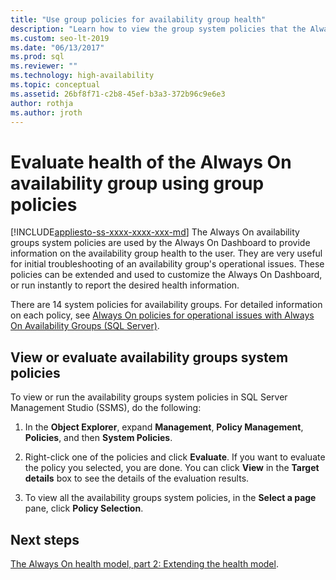 ```yaml
---
title: "Use group policies for availability group health"
description: "Learn how to view the group system policies that the Always On dashboard uses to provide information about the availability group health."
ms.custom: seo-lt-2019
ms.date: "06/13/2017"
ms.prod: sql
ms.reviewer: ""
ms.technology: high-availability
ms.topic: conceptual
ms.assetid: 26bf8f71-c2b8-45ef-b3a3-372b96c9e6e3
author: rothja
ms.author: jroth
---
```

# Evaluate health of the Always On availability group using group policies
[!INCLUDE[appliesto-ss-xxxx-xxxx-xxx-md](../../../includes/appliesto-ss-xxxx-xxxx-xxx-md.md)]
  The Always On availability groups system policies are used by the Always On Dashboard to provide information on the availability group health to the user. They are very useful for initial troubleshooting of an availability group's operational issues. These policies can be extended and used to customize the Always On Dashboard, or run instantly to report the desired health information.  
  
 There are 14 system policies for availability groups. For detailed information on each policy, see [Always On policies for operational issues with Always On Availability Groups (SQL Server)](always-on-policies-for-operational-issues-always-on-availability.md).  
  
## View or evaluate availability groups system policies  
 To view or run the availability groups system policies in SQL Server Management Studio (SSMS), do the following:  
  
1.  In the **Object Explorer**, expand **Management**, **Policy Management**, **Policies**, and then **System Policies**.  
  
2.  Right-click one of the policies and click **Evaluate**. If you want to evaluate the policy you selected, you are done. You can click **View** in the **Target details** box to see the details of the evaluation results.  
  
3.  To view all the availability groups system policies, in the **Select a page** pane, click **Policy Selection**.  
  
## Next steps  
 [The Always On health model, part 2: Extending the health model](https://blogs.msdn.com/b/sqlalwayson/archive/2012/02/13/extending-the-alwayson-health-model.aspx).   
  
  
